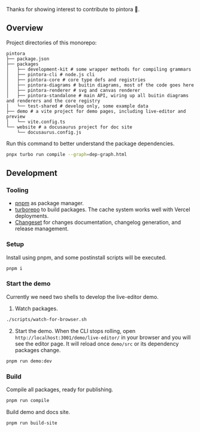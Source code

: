Thanks for showing interest to contribute to pintora 💓.

## Overview

Project directories of this monorepo:

```text
pintora
├── package.json
├── packages
│   ├── development-kit # some wrapper methods for compiling grammars
│   ├── pintora-cli # node.js cli
│   ├── pintora-core # core type defs and registries
│   ├── pintora-diagrams # buitin diagrams, most of the code goes here
│   ├── pintora-renderer # svg and canvas renderer
│   ├── pintora-standalone # main API, wiring up all buitin diagrams and renderers and the core registry
│   └── test-shared # develop only, some example data
├── demo # a vite project for demo pages, including live-editor and preview
│   └── vite.config.ts
└── website # a docusaurus project for doc site
    └── docusaurus.config.js
```

Run this command to better understand the package dependencies.

```sh
pnpx turbo run compile --graph=dep-graph.html
```

## Development

### Tooling

- [pnpm](https://pnpm.io/) as package manager.
- [turborepo](https://turborepo.org/) to build packages. The cache system works well with Vercel deployments.
- [Changeset](https://github.com/atlassian/changesets) for changes documentation, changelog generation, and release management.


### Setup

Install using pnpm, and some postinstall scripts will be executed.

```sh
pnpm i
```

### Start the demo

Currently we need two shells to develop the live-editor demo.

1. Watch packages.

```sh
./scripts/watch-for-browser.sh
```

2. Start the demo. When the CLI stops rolling, open `http://localhost:3001/demo/live-editor/` in
   your browser and you will see the editor page. It will reload once `demo/src` or its dependency packages change.

```sh
pnpm run demo:dev
```

### Build

Compile all packages, ready for publishing.

```sh
pnpm run compile
```

Build demo and docs site.

```sh
pnpm run build-site 
```
